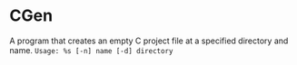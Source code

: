 # CGen
A program that creates an empty C project file at a specified directory and name.
`Usage: %s [-n] name [-d] directory`
